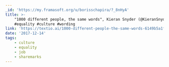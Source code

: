 ```yaml
---
_id: 'https://my.framasoft.org/u/borisschapira/?_8nHyA'
title: >-
    "1000 different people, the same words", Kieran Snyder (@KieranSnyder)
    #equality #culture #wording
link: 'https://textio.ai/1000-different-people-the-same-words-6149b5a1f351'
date: '2017-12-14'
tags:
    - culture
    - equality
    - job
    - sharemarks
---
```


<div class="markdown"><p></p></div>
